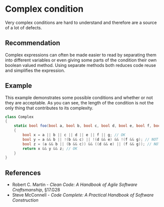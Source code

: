 # Complex condition
Very complex conditions are hard to understand and therefore are a source of a lot of defects.


## Recommendation
Complex expressions can often be made easier to read by separating them into different variables or even giving some parts of the condition their own boolean valued method. Using separate methods both reduces code reuse and simplifies the expression.


## Example
This example demonstrates some possible conditions and whether or not they are acceptable. As you can see, the length of the condition is not the only thing that contributes to its complexity.


```csharp
class Complex
{
    static bool foo(bool a, bool b, bool c, bool d, bool e, bool f, bool g)
    {
        bool x = a || b || c || d || e || f || g; // OK
        bool y = a && b || !(b && c) || !(d && e) && !(f && g); // NOT OK
        bool z = (a && b || (b && c)) && ((d && e) || (f && g)); // NOT OK
        return x && y && z; // OK
    }
}

```

## References
* Robert C. Martin - *Clean Code: A Handbook of Agile Software Craftsmanship*, &sect;17.G28
* Steve McConnell - *Code Complete: A Practical Handbook of Software Construction*

